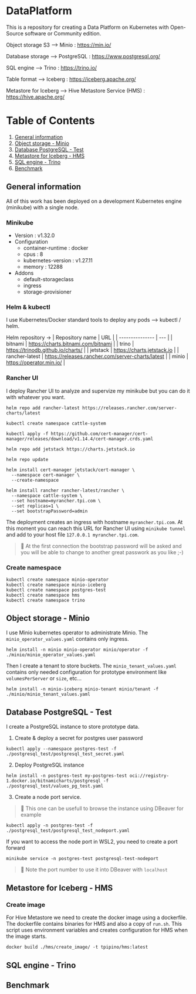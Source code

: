 # DataPlatform

This is a repository for creating a Data Platform on Kubernetes with Open-Source software or Community edition.

Object storage S3 --> Minio : https://min.io/

Database storage --> PostgreSQL : https://www.postgresql.org/

SQL engine --> Trino : https://trino.io/

Table format --> Iceberg : https://iceberg.apache.org/

Metastore for Iceberg --> Hive Metastore Service (HMS) : https://hive.apache.org/

# Table of Contents
1. [General information](#General-information)
2. [Object storage - Minio](#Object-storage---Minio)
3. [Database PostgreSQL - Test](#Database-PostgreSQL---Test)
4. [Metastore for Iceberg - HMS](#Metastore-for-Iceberg---HMS)
5. [SQL engine - Trino](#SQL-engine---Trino)
6. [Benchmark](#Benchmark)


## General information

All of this work has been deployed on a development Kubernetes engine (minikube) with a single node.

### Minikube
- Version : v1.32.0
- Configuration
  - container-runtime : docker
  - cpus : 8
  - kubernetes-version : v1.27.11
  - memory : 12288
- Addons
  - default-storageclass
  - ingress
  - storage-provisioner

### Helm & kubectl

I use Kubernetes/Docker standard tools to deploy any pods --> kubectl / helm.

Helm repository ->
| Repository name | URL |
| --------------- | --- |
| bitnami | https://charts.bitnami.com/bitnami |
| trino | https://trinodb.github.io/charts/ |
| jetstack | https://charts.jetstack.io |
| rancher-latest | https://releases.rancher.com/server-charts/latest |
| minio | https://operator.min.io/ |

### Rancher UI

I deploy Rancher UI to analyze and supervize my minikube but you can do it with whatever you want.
```shell
helm repo add rancher-latest https://releases.rancher.com/server-charts/latest

kubectl create namespace cattle-system

kubectl apply -f https://github.com/cert-manager/cert-manager/releases/download/v1.14.4/cert-manager.crds.yaml

helm repo add jetstack https://charts.jetstack.io

helm repo update

helm install cert-manager jetstack/cert-manager \
  --namespace cert-manager \
  --create-namespace

helm install rancher rancher-latest/rancher \
  --namespace cattle-system \
  --set hostname=myrancher.tpi.com \
  --set replicas=1 \
  --set bootstrapPassword=admin
```
The deployment creates an ingress with hostname `myrancher.tpi.com`. At this moment you can reach this URL for Rancher UI using `minikube tunnel` and add to your host file `127.0.0.1 myrancher.tpi.com`.

> :memo: At the first connection the bootstrap password will be asked and you will be able to change to another great passwork as you like ;-)

### Create namespace

```shell
kubectl create namespace minio-operator
kubectl create namespace minio-iceberg
kubectl create namespace postgres-test
kubectl create namespace hms
kubectl create namespace trino
```

## Object storage - Minio

I use Minio kubernetes operator to administrate Minio. The `minio_operator_values.yaml` contains only ingress.

```shell
helm install -n minio minio-operator minio/operator -f ./minio/minio_operator_values.yaml
```

Then I create a tenant to store buckets.  The `minio_tenant_values.yaml` contains only needed configuration for prototype environment like `volumesPerServer` or `size`, etc...

```shell
helm install -n minio-iceberg minio-tenant minio/tenant -f ./minio/minio_tenant_values.yaml
```

## Database PostgreSQL - Test

I create a PostgreSQL instance to store prototype data.

1) Create & deploy a secret for postgres user password
```shell
kubectl apply --namespace postgres-test -f ./postgresql_test/postgresql_test_secret.yaml
```

2) Deploy PostgreSQL instance
```shell
helm install -n postgres-test my-postgres-test oci://registry-1.docker.io/bitnamicharts/postgresql -f ./postgresql_test/values_pg_test.yaml
```

3) Create a node port service.
> :memo: This one can be usefull to browse the instance using DBeaver for example
```shell
kubectl apply -n postgres-test -f ./postgresql_test/postgresql_test_nodeport.yaml
```
If you want to access the node port in WSL2, you need to create a port forward
```shell
minikube service -n postgres-test postgresql-test-nodeport
```
> :memo: Note the port number to use it into DBeaver with `localhost`

## Metastore for Iceberg - HMS

### Create image
For Hive Metastore we need to create the docker image using a dockerfile. The dockerfile contains binaries for HMS and also a copy of `run.sh`. This script uses environment variables and creates configuration for HMS when the image starts.

```shell
docker build ./hms/create_image/ -t tpipino/hms:latest
```

## SQL engine - Trino

## Benchmark
